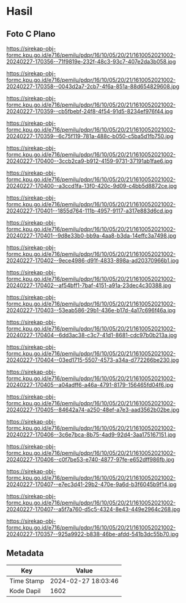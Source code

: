 # Hasil

## Foto C Plano

https://sirekap-obj-formc.kpu.go.id/e716/pemilu/pdpr/16/10/05/20/21/1610052021002-20240227-170356--71f9819e-232f-48c3-93c7-407e2da3b058.jpg

https://sirekap-obj-formc.kpu.go.id/e716/pemilu/pdpr/16/10/05/20/21/1610052021002-20240227-170358--0043d2a7-2cb7-4f6a-851a-88d654829608.jpg

https://sirekap-obj-formc.kpu.go.id/e716/pemilu/pdpr/16/10/05/20/21/1610052021002-20240227-170359--cb5fbebf-24f8-4f54-91d5-8234ef976f44.jpg

https://sirekap-obj-formc.kpu.go.id/e716/pemilu/pdpr/16/10/05/20/21/1610052021002-20240227-170359--6c75f119-781a-488c-b050-c5ba5d1fb750.jpg

https://sirekap-obj-formc.kpu.go.id/e716/pemilu/pdpr/16/10/05/20/21/1610052021002-20240227-170400--3ccb2ca9-b912-4159-9731-37191ab1fae6.jpg

https://sirekap-obj-formc.kpu.go.id/e716/pemilu/pdpr/16/10/05/20/21/1610052021002-20240227-170400--a3ccd1fa-13f0-420c-9d09-c4bb5d8872ce.jpg

https://sirekap-obj-formc.kpu.go.id/e716/pemilu/pdpr/16/10/05/20/21/1610052021002-20240227-170401--1855d764-111b-4957-9117-a317e883d6cd.jpg

https://sirekap-obj-formc.kpu.go.id/e716/pemilu/pdpr/16/10/05/20/21/1610052021002-20240227-170401--9d8e33b0-bb9a-4aa8-b3da-14effc3a7498.jpg

https://sirekap-obj-formc.kpu.go.id/e716/pemilu/pdpr/16/10/05/20/21/1610052021002-20240227-170402--9ece4986-d91f-4833-898a-ad20370966b1.jpg

https://sirekap-obj-formc.kpu.go.id/e716/pemilu/pdpr/16/10/05/20/21/1610052021002-20240227-170402--af54bff1-7baf-4151-a91a-23dec4c30388.jpg

https://sirekap-obj-formc.kpu.go.id/e716/pemilu/pdpr/16/10/05/20/21/1610052021002-20240227-170403--53eab586-29b1-436e-b17d-4a17c696f46a.jpg

https://sirekap-obj-formc.kpu.go.id/e716/pemilu/pdpr/16/10/05/20/21/1610052021002-20240227-170404--6dd3ac38-c3c7-41d1-8681-cdc97b0b213a.jpg

https://sirekap-obj-formc.kpu.go.id/e716/pemilu/pdpr/16/10/05/20/21/1610052021002-20240227-170404--03ed1715-5507-4573-a34a-d772266be230.jpg

https://sirekap-obj-formc.kpu.go.id/e716/pemilu/pdpr/16/10/05/20/21/1610052021002-20240227-170405--a04adff6-a46a-4791-8179-156465fd04f6.jpg

https://sirekap-obj-formc.kpu.go.id/e716/pemilu/pdpr/16/10/05/20/21/1610052021002-20240227-170405--84642a74-a250-48ef-a7e3-aad3562b02be.jpg

https://sirekap-obj-formc.kpu.go.id/e716/pemilu/pdpr/16/10/05/20/21/1610052021002-20240227-170406--3c6e7bca-8b75-4ad9-92d4-3aa175167151.jpg

https://sirekap-obj-formc.kpu.go.id/e716/pemilu/pdpr/16/10/05/20/21/1610052021002-20240227-170406--c0f7be53-e740-4877-97fe-e652dff986fb.jpg

https://sirekap-obj-formc.kpu.go.id/e716/pemilu/pdpr/16/10/05/20/21/1610052021002-20240227-170407--e7ec3d41-29b2-470e-9a6d-b3f6045b9f14.jpg

https://sirekap-obj-formc.kpu.go.id/e716/pemilu/pdpr/16/10/05/20/21/1610052021002-20240227-170407--a5f7a760-d5c5-4324-8e43-449e2964c268.jpg

https://sirekap-obj-formc.kpu.go.id/e716/pemilu/pdpr/16/10/05/20/21/1610052021002-20240227-170357--925a9922-b838-46be-afdd-541b3dc55b70.jpg


## Metadata

| Key        | Value               |
| ---------- | ------------------- |
| Time Stamp | 2024-02-27 18:03:46 |
| Kode Dapil | 1602                |



